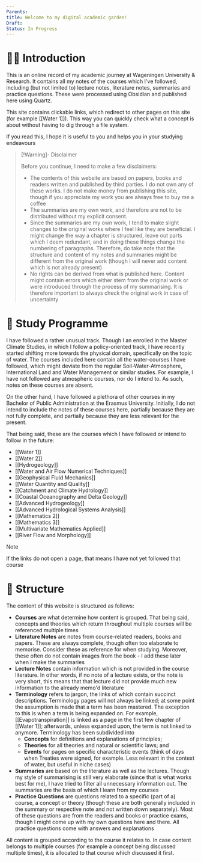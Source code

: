 ```yaml
---
Parents: 
title: Welcome to my digital academic garden!
Draft: 
Status: In Progress
---
```


# 👋🏻 Introduction
This is an online record of my academic journey at Wageningen University & Research. It contains all my notes of the courses which I've followed, including (but not limited to) lecture notes, literature notes, summaries and practice questions. These were processed using Obsidian and published here using Quartz. 

This site contains clickable links, which redirect to other pages on this site (for example [[Water 1]]). This way you can quickly check what a concept is about without having to dig through a file system. 

If you read this, I hope it is useful to you and helps you in your studying endeavours

>[!Warning]- Disclaimer
>
>Before you continue, I need to make a few disclaimers:
>- The contents of this website are based on papers, books and readers written and published by third parties. I do not own any of these works. I do not make money from publishing this site, though if you appreciate my work you are always free to buy me a coffee
>- The summaries are my own work, and therefore are not to be distributed without my explicit consent. 
>- Since the summaries are my own work, I tend to make slight changes to the original works where I feel like they are beneficial. I might change the way a chapter is structured, leave out parts which I deem redundant, and in doing these things change the numbering of paragraphs. Therefore, do take note that the structure and content of my notes and summaries might be different from the original work (though I will never add content which is not already present)
>- No rights can be derived from what is published here. Content might contain errors which either stem from the original work or were introduced through the process of my summarising. It is therefore important to always check the original work in case of uncertainty

# 🏫 Study Programme
I have followed a rather unusual track. Though I an enrolled in the Master Climate Studies, in which I follow a policy-oriented track, I have recently started shifting more towards the physical domain, specifically on the topic of water. The courses included here contain all the water-courses I have followed, which might deviate from the regular Soil-Water-Atmosphere, International Land and Water Management or similar studies. For example, I have not followed any atmospheric courses, nor do I intend to. As such, notes on these courses are absent. 

On the other hand, I have followed a plethora of other courses in my Bachelor of Public Administration at the Erasmus University. Initially, I do not intend to include the notes of these courses here, partially because they are not fully complete, and partially because they are less relevant for the present. 

That being said, these are the courses which I have followed or intend to follow in the future:
- [[Water 1]]
- [[Water 2]]
- [[Hydrogeology]]
- [[Water and Air Flow Numerical Techniques]]
- [[Geophysical Fluid Mechanics]]
- [[Water Quantity and Quality]]
- [[Catchment and Climate Hydrology]]
- [[Coastal Oceanography and Delta Geology]]
- [[Advanced Hydrogeology]]
- [[Advanced Hydrological Systems Analysis]]
- [[Mathematics 2]]
- [[Mathematics 3]]
- [[Multivariate Mathematics Applied]]
- [[River Flow and Morphology]]

>[!Note]
>
>If the links do not open a page, that means I have not yet followed that course

# 🧩 Structure
The content of this website is structured as follows:

- **Courses** are what determine how content is grouped. That being said, concepts and theories which return throughout multiple courses will be referenced multiple times
- **Literature Notes** are notes from course-related readers, books and papers. These are always complete, though often too elaborate to memorise. Consider these as reference for when studying. Moreover, these often do not contain images from the book - I add these later when I make the summaries
- **Lecture Notes** contain information which is not provided in the course literature. In other words, if no note of a lecture exists, or the note is very short, this means that that lecture did not provide much new information to the already memo'd literature 
- **Terminology** refers to jargon, the links of which contain succinct descriptions. Terminology pages will not always be linked; at some point the assumption is made that a term has been mastered. The exception to this is when a term is being expanded on. For example,[[Evapotranspiration]] is linked as a page in the first few chapter of [[Water 1]]; afterwards, unless expanded upon, the term is not linked to anymore. Terminology has been subdivided into
  - **Concepts** for definitions and explanations of principles; 
  - **Theories** for all theories and natural or scientific laws; and 
  - **Events** for pages on specific characteristic events (think of days when Treaties were signed, for example. Less relevant in the context of water, but useful in niche cases)
- **Summaries** are based on the literature as well as the lectures. Though my style of summarising is still very elaborate (since that is what works best for me), I have tried to filter all unnecessary information out. The summaries are the basis of which I learn from my courses
- **Practice Questions** are questions related to a specific (part of a) course, a concept or theory (though these are both generally included in the summary or respective note and not written down separately). Most of these questions are from the readers and books or practice exams, though I might come up with my own questions here and there. All practice questions come with answers and explanations

All content is grouped according to the course it relates to. In case content belongs to multiple courses (for example a concept being discussed multiple times), it is allocated to that course which discussed it first.